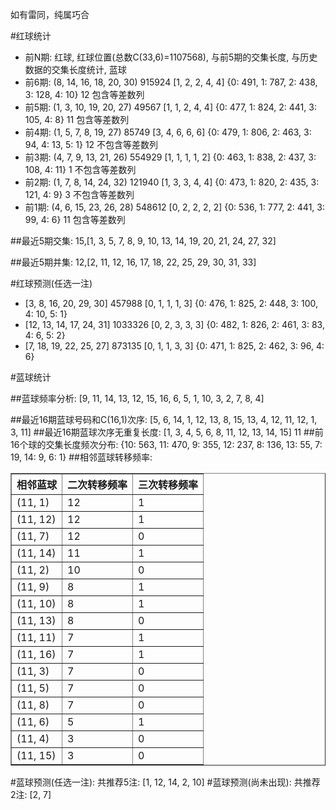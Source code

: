 <!-- 
.. title: 双色球2015116期(2015-10-04)数据分析报告
.. slug: slott-2015116-2015-10-04-report
.. date: 2015-10-05 08:00:00 UTC+08:00
.. tags: Lottery
.. link: 
.. description: 
.. type: text
-->

如有雷同，纯属巧合

<!-- TEASER_END-->

#红球统计

- 前N期: 红球, 红球位置(总数C(33,6)=1107568), 与前5期的交集长度, 与历史数据的交集长度统计, 蓝球
- 前6期: (8, 14, 16, 18, 20, 30) 915924 [1, 2, 2, 4, 4] {0: 491, 1: 787, 2: 438, 3: 128, 4: 10} 12 包含等差数列
- 前5期: (1, 3, 10, 19, 20, 27) 49567 [1, 1, 2, 4, 4] {0: 477, 1: 824, 2: 441, 3: 105, 4: 8} 11 包含等差数列
- 前4期: (1, 5, 7, 8, 19, 27) 85749 [3, 4, 6, 6, 6] {0: 479, 1: 806, 2: 463, 3: 94, 4: 13, 5: 1} 12 不包含等差数列
- 前3期: (4, 7, 9, 13, 21, 26) 554929 [1, 1, 1, 1, 2] {0: 463, 1: 838, 2: 437, 3: 108, 4: 11} 1 不包含等差数列
- 前2期: (1, 7, 8, 14, 24, 32) 121940 [1, 3, 3, 4, 4] {0: 473, 1: 820, 2: 435, 3: 121, 4: 9} 3 不包含等差数列
- 前1期: (4, 6, 15, 23, 26, 28) 548612 [0, 2, 2, 2, 2] {0: 536, 1: 777, 2: 441, 3: 99, 4: 6} 11 包含等差数列

##最近5期交集:
15,[1, 3, 5, 7, 8, 9, 10, 13, 14, 19, 20, 21, 24, 27, 32]

##最近5期并集:
12,[2, 11, 12, 16, 17, 18, 22, 25, 29, 30, 31, 33]

#红球预测(任选一注)

- [3, 8, 16, 20, 29, 30] 457988 [0, 1, 1, 1, 3] {0: 476, 1: 825, 2: 448, 3: 100, 4: 10, 5: 1}
- [12, 13, 14, 17, 24, 31] 1033326 [0, 2, 3, 3, 3] {0: 482, 1: 826, 2: 461, 3: 83, 4: 6, 5: 2}
- [7, 18, 19, 22, 25, 27] 873135 [0, 1, 1, 3, 3] {0: 471, 1: 825, 2: 462, 3: 96, 4: 6}

#蓝球统计

##蓝球频率分析:
[9, 11, 14, 13, 12, 15, 16, 6, 5, 1, 10, 3, 2, 7, 8, 4]

##最近16期蓝球号码和C(16,1)次序:
[5, 6, 14, 1, 12, 13, 8, 15, 13, 4, 12, 11, 12, 1, 3, 11]
##最近16期蓝球次序无重复长度:
[1, 3, 4, 5, 6, 8, 11, 12, 13, 14, 15] 11
##前16个球的交集长度频次分布:
{10: 563, 11: 470, 9: 355, 12: 237, 8: 136, 13: 55, 7: 19, 14: 9, 6: 1}
##相邻蓝球转移频率:
<table border="1" class="table table-striped dataframe">
  <thead>
    <tr style="text-align: right;">
      <th>相邻蓝球</th>
      <th>二次转移频率</th>
      <th>三次转移频率</th>
    </tr>
  </thead>
  <tbody>
    <tr>
      <td>(11, 1)</td>
      <td>12</td>
      <td>1</td>
    </tr>
    <tr>
      <td>(11, 12)</td>
      <td>12</td>
      <td>1</td>
    </tr>
    <tr>
      <td>(11, 7)</td>
      <td>12</td>
      <td>0</td>
    </tr>
    <tr>
      <td>(11, 14)</td>
      <td>11</td>
      <td>1</td>
    </tr>
    <tr>
      <td>(11, 2)</td>
      <td>10</td>
      <td>0</td>
    </tr>
    <tr>
      <td>(11, 9)</td>
      <td>8</td>
      <td>1</td>
    </tr>
    <tr>
      <td>(11, 10)</td>
      <td>8</td>
      <td>1</td>
    </tr>
    <tr>
      <td>(11, 13)</td>
      <td>8</td>
      <td>0</td>
    </tr>
    <tr>
      <td>(11, 11)</td>
      <td>7</td>
      <td>1</td>
    </tr>
    <tr>
      <td>(11, 16)</td>
      <td>7</td>
      <td>1</td>
    </tr>
    <tr>
      <td>(11, 3)</td>
      <td>7</td>
      <td>0</td>
    </tr>
    <tr>
      <td>(11, 5)</td>
      <td>7</td>
      <td>0</td>
    </tr>
    <tr>
      <td>(11, 8)</td>
      <td>7</td>
      <td>0</td>
    </tr>
    <tr>
      <td>(11, 6)</td>
      <td>5</td>
      <td>1</td>
    </tr>
    <tr>
      <td>(11, 4)</td>
      <td>3</td>
      <td>0</td>
    </tr>
    <tr>
      <td>(11, 15)</td>
      <td>3</td>
      <td>0</td>
    </tr>
  </tbody>
</table>
#蓝球预测(任选一注):
共推荐5注: [1, 12, 14, 2, 10]
#蓝球预测(尚未出现):
共推荐2注: [2, 7]

